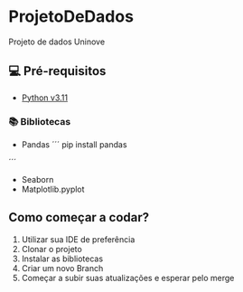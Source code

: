 # ProjetoDeDados
Projeto de dados Uninove


## 💻 Pré-requisitos

* <a href= "https://www.python.org/downloads/"> Python v3.11 </a>

### :books: Bibliotecas

* Pandas
´´´
pip install pandas

´´´ 
* Seaborn
* Matplotlib.pyplot


## Como começar a codar?

1. Utilizar sua IDE de preferência
2. Clonar o projeto
3. Instalar as bibliotecas
4. Criar um novo Branch 
5. Começar a subir suas atualizações e esperar pelo merge